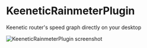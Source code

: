 # KeeneticRainmeterPlugin
Keenetic router's speed graph directly on your desktop

![KeeneticRainmeterPlugin screenshot](https://i.imgur.com/UhVCydL.png)
